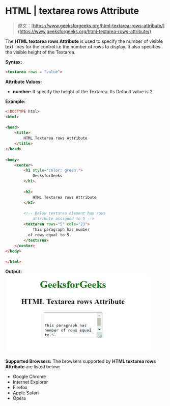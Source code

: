# HTML | textarea rows Attribute

> 原文：[https://www.geeksforgeeks.org/html-textarea-rows-attribute/](https://www.geeksforgeeks.org/html-textarea-rows-attribute/)

The **HTML textarea rows Attribute** is used to specify the number of visible text lines for the control i.e the number of rows to display. It also specifies the visible height of the Textarea.

**Syntax:**

```html
<textarea rows = "value">
```

**Attribute Values:**

*   **number:** It specify the height of the Textarea. Its Default value is 2.

**Example:**

```html
<!DOCTYPE html>
<html>

<head>
    <title>
        HTML Textarea rows Attribute
    </title>
</head>

<body>
    <center>
        <h1 style="color: green;"> 
            GeeksforGeeks 
        </h1>

        <h2> 
            HTML Textarea rows Attribute 
        </h2>

        <!-- Below textarea element has rows 
            attribute assigned to 5 -->
        <textarea rows="5" cols="23">
            This paragraph has number 
          of rows equal to 5.
        </textarea>
    </center>
</body>

</html>
```

**Output:**
![](img/77a383bf5f8d3f72f9c6dda32ce4b1fc.png)

**Supported Browsers:** The browsers supported by **HTML textarea rows Attribute** are listed below:

*   Google Chrome
*   Internet Explorer
*   Firefox
*   Apple Safari
*   Opera